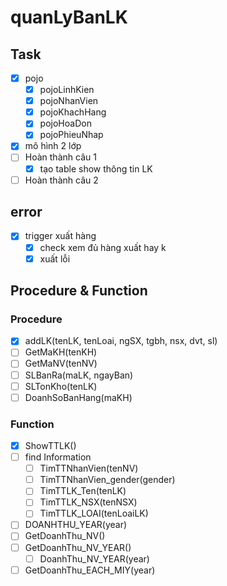 # quanLyBanLK
## Task
- [x] pojo
  - [x] pojoLinhKien
  - [x] pojoNhanVien
  - [x] pojoKhachHang
  - [x] pojoHoaDon
  - [x] pojoPhieuNhap
- [x] mô hình 2 lớp
- [ ] Hoàn thành câu 1
  - [x] tạo table show thông tin LK
- [ ] Hoàn thành câu 2
## error
- [x] trigger xuất hàng
  - [x] check xem đủ hàng xuất hay k
  - [x] xuất lỗi
## Procedure & Function
### Procedure
- [x] addLK(tenLK, tenLoai, ngSX, tgbh, nsx, dvt, sl)
- [ ] GetMaKH(tenKH)
- [ ] GetMaNV(tenNV)
- [ ] SLBanRa(maLK, ngayBan)
- [ ] SLTonKho(tenLK)
- [ ] DoanhSoBanHang(maKH)
### Function
- [x] ShowTTLK()
- [ ] find Information
  - [ ] TimTTNhanVien(tenNV)
  - [ ] TimTTNhanVien_gender(gender)
  - [ ] TimTTLK_Ten(tenLK)
  - [ ] TimTTLK_NSX(tenNSX)
  - [ ] TimTTLK_LOAI(tenLoaiLK)
- [ ] DOANHTHU_YEAR(year)
- [ ] GetDoanhThu_NV()
- [ ] GetDoanhThu_NV_YEAR()
  - [ ] DoanhThu_NV_YEAR(year)
- [ ] GetDoanhThu_EACH_MIY(year)
